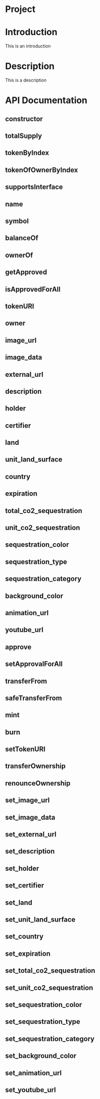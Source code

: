 
Project
=======

# Introduction


This is an introduction


# Description


This is a description


# API Documentation

## constructor



## totalSupply



## tokenByIndex



## tokenOfOwnerByIndex



## supportsInterface



## name



## symbol



## balanceOf



## ownerOf



## getApproved



## isApprovedForAll



## tokenURI



## owner



## image_url



## image_data



## external_url



## description



## holder



## certifier



## land



## unit_land_surface



## country



## expiration



## total_co2_sequestration



## unit_co2_sequestration



## sequestration_color



## sequestration_type



## sequestration_category



## background_color



## animation_url



## youtube_url



## approve



## setApprovalForAll



## transferFrom



## safeTransferFrom



## mint



## burn



## setTokenURI



## transferOwnership



## renounceOwnership



## set_image_url



## set_image_data



## set_external_url



## set_description



## set_holder



## set_certifier



## set_land



## set_unit_land_surface



## set_country



## set_expiration



## set_total_co2_sequestration



## set_unit_co2_sequestration



## set_sequestration_color



## set_sequestration_type



## set_sequestration_category



## set_background_color



## set_animation_url



## set_youtube_url


